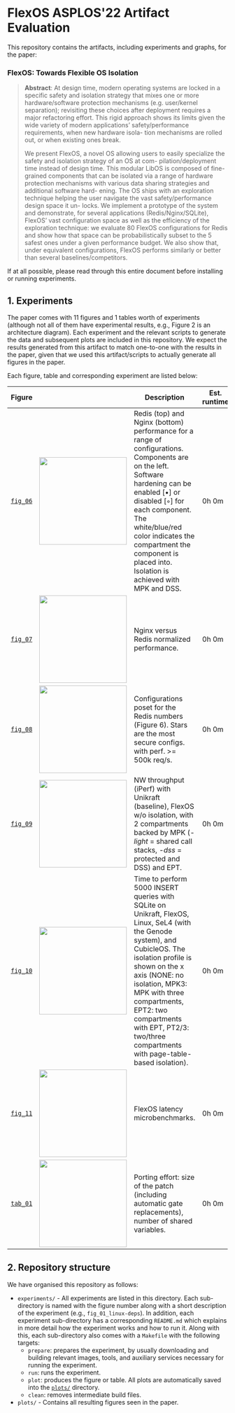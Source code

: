 # FlexOS ASPLOS'22 Artifact Evaluation

This repository contains the artifacts, including experiments and graphs, for
the paper:

### FlexOS: Towards Flexible OS Isolation

 > **Abstract**:  At design time, modern operating systems are locked in a
> specific safety and isolation strategy that mixes one or more
> hardware/software protection mechanisms (e.g. user/kernel separation);
> revisiting these choices after deployment requires a major refactoring effort.
> This rigid approach shows its limits given the wide variety of modern
> applications’ safety/performance requirements, when new hardware isola- tion
> mechanisms are rolled out, or when existing ones break.
> 
> We present FlexOS, a novel OS allowing users to easily specialize the
> safety and isolation strategy of an OS at com- pilation/deployment time
> instead of design time. This modular LibOS is composed of fine-grained
> components that can be isolated via a range of hardware protection mechanisms
> with various data sharing strategies and additional software hard- ening. The
> OS ships with an exploration technique helping the user navigate the vast
> safety/performance design space it un- locks. We implement a prototype of the
> system and demonstrate, for several applications (Redis/Nginx/SQLite),
> FlexOS’ vast configuration space as well as the efficiency of the
> exploration technique: we evaluate 80 FlexOS configurations for Redis and
> show how that space can be probabilistically subset to the 5 safest ones under
> a given performance budget. We also show that, under equivalent
> configurations, FlexOS performs similarly or better than several
> baselines/competitors.


If at all possible, please read through this entire document before installing
or running experiments.

## 1. Experiments

The paper comes with 11 figures and 1 tables worth of experiments (although not
all of them have experimental results, e.g.,  Figure 2 is an architecture
diagram).  Each experiment and the relevant scripts to generate the data and
subsequent plots are included in this repository.  We expect the results
generated from this artifact to match one-to-one with the results in the paper,
given that we used this artifact/scripts to actually generate all figures in the
paper.

Each figure, table and corresponding experiment are listed below:

| Figure                                                  |                                                                   | Description                                                                                                                                                                                                                                                                                                                     | Est. runtime |
| ------------------------------------------------------- | ----------------------------------------------------------------- | ------------------------------------------------------------------------------------------------------------------------------------------------------------------------------------------------------------------------------------------------------------------------------------------------------------------------------- | ------------ |
| [`fig_06`](/experiments/fig_06_nginx-redis-perm/)       | <img src="plots/fig_06_nginx-redis-perm.svg" width="200" />       | Redis (top) and Nginx (bottom) performance for a range of configurations. Components are on the left. Software hardening can be enabled [•] or disabled [◦] for each component. The white/blue/red color indicates the compartment the component is placed into. Isolation is achieved with MPK and DSS.                        | 0h 0m        |
| [`fig_07`](/experiments/fig_07_nginx-redis-normalized/) | <img src="plots/fig_07_nginx-redis-normalized.svg" width="200" /> | Nginx versus Redis normalized performance.                                                                                                                                                                                                                                                                                      | 0h 0m        |
| [`fig_08`](/experiments/fig_08_config-posit/)           | <img src="plots/fig_08_config-posit.svg" width="200" />           | Configurations poset for the Redis numbers (Figure 6).  Stars are the most secure configs. with perf. >= 500k req/s.                                                                                                                                                                                                            | 0h 0m        |
| [`fig_09`](/experiments/fig_09_iperf-throughput/)       | <img src="plots/fig_09_iperf-throughput.svg" width="200" />       | NW throughput (iPerf) with Unikraft (baseline), FlexOS w/o isolation, with 2 compartments backed by MPK (-_light_ = shared call stacks, -_dss_ = protected and DSS) and EPT.                                                                                                                                                    | 0h 0m        |
| [`fig_10`](/experiments/fig_10_sqlite-exec-time/)       | <img src="plots/fig_10_sqlite-exec-time.svg" width="200" />       | Time to perform 5000 INSERT queries with SQLite on Unikraft, FlexOS, Linux, SeL4 (with the Genode system), and CubicleOS. The isolation profile is shown on the x axis (NONE: no isolation, MPK3: MPK with three compartments, EPT2: two compartments with EPT, PT2/3: two/three compartments with page-table-based isolation). | 0h 0m        |
| [`fig_11`](/experiments/fig_11_flexos-alloc-latency/)   | <img src="plots/fig_11_flexos-alloc-latency.svg" width="200" />   | FlexOS latency microbenchmarks.                                                                                                                                                                                                                                                                                                 | 0h 0m        |
| [`tab_01`](/experiments/fig_01_porting-effort/)         | <img src="plots/tab_01_porting-effort.svg" width="200" />         | Porting effort: size of the patch (including automatic gate replacements), number of shared variables.                                                                                                                                                                                                                          | 0h 0m        |

## 2. Repository structure

We have organised this repository as follows:

 * `experiments/` - All experiments are listed in this directory.  Each
   sub-directory is named with the figure number along with a short description
   of the experiment (e.g., `fig_01_linux-deps`).  In addition, each experiment
   sub-directory has a corresponding `README.md` which explains in more detail
   how the experiment works and how to run it.  Along with this, each
   sub-directory also comes with a `Makefile` with the following targets:
    - `prepare`: prepares the experiment, by usually downloading and building
      relevant images, tools, and auxiliary services necessary for running the
      experiment.
    - `run`: runs the experiment.
    - `plot`: produces the figure or table.  All plots are automatically saved
      into the [`plots/`](/plots) directory.
    - `clean`: removes intermediate build files.
 * `plots/` - Contains all resulting figures seen in the paper.
